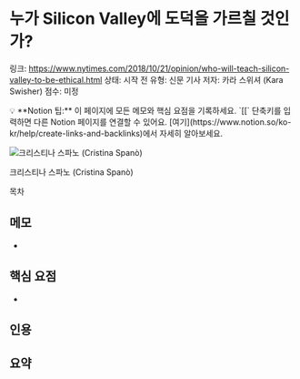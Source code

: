 # 누가 Silicon Valley에 도덕을 가르칠 것인가?

링크: https://www.nytimes.com/2018/10/21/opinion/who-will-teach-silicon-valley-to-be-ethical.html
상태: 시작 전
유형: 신문 기사
저자: 카라 스위셔 (Kara Swisher)
점수: 미정

<aside>
💡 **Notion 팁:** 이 페이지에 모든 메모와 핵심 요점을 기록하세요. `[[` 단축키를 입력하면 다른 Notion 페이지를 연결할 수 있어요. [여기](https://www.notion.so/ko-kr/help/create-links-and-backlinks)에서 자세히 알아보세요.

</aside>

![크리스티나 스파노 (Cristina Spanò)](22swisher-articleLarge.jpg)

크리스티나 스파노 (Cristina Spanò)

목차

## 메모

- 

## 핵심 요점

- 

## 인용

> 
> 

## 요약